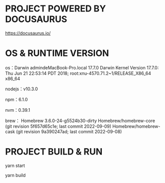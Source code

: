 # PROJECT POWERED BY DOCUSAURUS

https://docusaurus.io/

# OS & RUNTIME VERSION 

os：Darwin admindeMacBook-Pro.local 17.7.0 Darwin Kernel Version 17.7.0: Thu Jun 21 22:53:14 PDT 2018; root:xnu-4570.71.2~1/RELEASE_X86_64 x86_64

nodejs：v10.3.0

npm：6.1.0

nvm：0.39.1

brew： Homebrew 3.6.0-24-g5524b30-dirty
      Homebrew/homebrew-core (git revision 5f657d65c1e; last commit 2022-09-09)
      Homebrew/homebrew-cask (git revision 9a390247ad; last commit 2022-09-08)

# PROJECT BUILD & RUN 

yarn start


yarn build